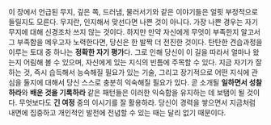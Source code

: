 이 장에서 언급된 무지, 깊은 쪽, 드러냄, 물러서기와 같은 이야기들은 얼핏 부정적으로 들릴지도 모른다. 무지란, 인지해서 맞선다면 나쁜 것이 아니다. 가장 나쁜 경우는 자기 무지에 대해 신경조차 쓰지 않는 것이다. 하지만 만약 자신에게 무엇이 부족한지 알고서 그 부족함을 메우고자 노력한다면, 당신은 한 발짝 더 전진한 것이다. 탄탄한 견습과정을 이루는 토대 중 하나는 **정확한 자기 평가**다. 그로 인해 당신이 이 길을 따라서 얼마나 왔는지 어림해 볼 수 있으며, 자신에게 있는 지식의 빈틈에 주목할 수 있다. 지금 자기가 잘 하는 것, 즉시 습득해서 능숙해질 필요가 있는 기술, 그리고 장기적으로 어떤 지식에 관심을 둘지에 대해서 당신 스스로 충분히 익숙해질 필요가 있다. 곧 소개될 **일하면서 성찰하라**와 **배운 것을 기록하라** 같은 패턴들은 이러한 익숙함을 유지하는 데 보탬이 될 것이다. 무엇보다도 **긴 여정** 중의 이시기를 잘 활용하라. 당신이 경력을 쌓으면서 지금처럼 내면에 집중하고 개인적인 발전에 전념할 수 있는 때는 달리 없기 때문이다.